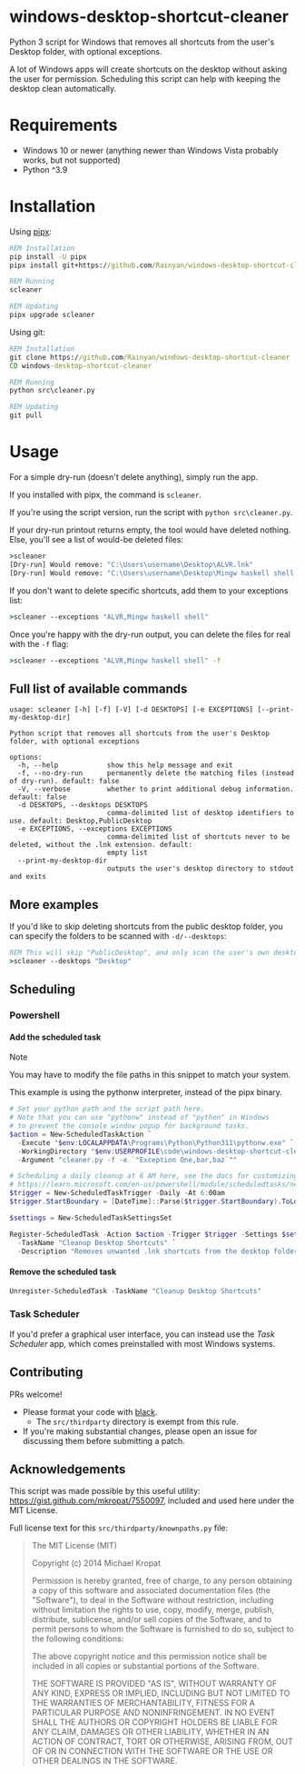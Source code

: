 # windows-desktop-shortcut-cleaner
Python 3 script for Windows that removes all shortcuts from the user's Desktop folder, with optional exceptions.

A lot of Windows apps will create shortcuts on the desktop without asking the user for permission. Scheduling this script can help with keeping the desktop clean automatically.

# Requirements
* Windows 10 or newer (anything newer than Windows Vista probably works, but not supported)
* Python ^3.9

# Installation
Using [pipx](https://github.com/pypa/pipx):
```cmd
REM Installation
pip install -U pipx
pipx install git+https://github.com/Rainyan/windows-desktop-shortcut-cleaner

REM Running
scleaner

REM Updating
pipx upgrade scleaner
```

Using git:
```cmd
REM Installation
git clone https://github.com/Rainyan/windows-desktop-shortcut-cleaner
CD windows-desktop-shortcut-cleaner

REM Running
python src\cleaner.py

REM Updating
git pull
```

# Usage
For a simple dry-run (doesn't delete anything), simply run the app.

If you installed with pipx, the command is `scleaner`.

If you're using the script version, run the script with `python src\cleaner.py`.

If your dry-run printout returns empty, the tool would have deleted nothing. Else, you'll see a list of would-be deleted files:
```cmd
>scleaner
[Dry-run] Would remove: "C:\Users\username\Desktop\ALVR.lnk"
[Dry-run] Would remove: "C:\Users\username\Desktop\Mingw haskell shell.lnk"
```

If you don't want to delete specific shortcuts, add them to your exceptions list:
```cmd
>scleaner --exceptions "ALVR,Mingw haskell shell"
```

Once you're happy with the dry-run output, you can delete the files for real with the `-f` flag:
```cmd
>scleaner --exceptions "ALVR,Mingw haskell shell" -f
```

## Full list of available commands
```
usage: scleaner [-h] [-f] [-V] [-d DESKTOPS] [-e EXCEPTIONS] [--print-my-desktop-dir]

Python script that removes all shortcuts from the user's Desktop folder, with optional exceptions

options:
  -h, --help            show this help message and exit
  -f, --no-dry-run      permanently delete the matching files (instead of dry-run). default: false
  -V, --verbose         whether to print additional debug information. default: false
  -d DESKTOPS, --desktops DESKTOPS
                        comma-delimited list of desktop identifiers to use. default: Desktop,PublicDesktop
  -e EXCEPTIONS, --exceptions EXCEPTIONS
                        comma-delimited list of shortcuts never to be deleted, without the .lnk extension. default:
                        empty list
  --print-my-desktop-dir
                        outputs the user's desktop directory to stdout and exits
```

## More examples
If you'd like to skip deleting shortcuts from the public desktop folder, you can specify the folders to be scanned with `-d/--desktops`:
```cmd
REM This will skip "PublicDesktop", and only scan the user's own desktop folder.
>scleaner --desktops "Desktop"
```


## Scheduling

### Powershell
#### Add the scheduled task


> [!NOTE]  
> You may have to modify the file paths in this snippet to match your system.

This example is using the pythonw interpreter, instead of the pipx binary.

```ps1
# Set your python path and the script path here.
# Note that you can use "pythonw" instead of "python" in Windows
# to prevent the console window popup for background tasks.
$action = New-ScheduledTaskAction `
  -Execute "$env:LOCALAPPDATA\Programs\Python\Python311\pythonw.exe" `
  -WorkingDirectory "$env:USERPROFILE\code\windows-desktop-shortcut-cleaner\src" `
  -Argument "cleaner.py -f -e `"Exception One,bar,baz`""

# Scheduling a daily cleanup at 6 AM here, see the docs for customizing:
# https://learn.microsoft.com/en-us/powershell/module/scheduledtasks/new-scheduledtasktrigger
$trigger = New-ScheduledTaskTrigger -Daily -At 6:00am
$trigger.StartBoundary = [DateTime]::Parse($trigger.StartBoundary).ToLocalTime().ToString("s")

$settings = New-ScheduledTaskSettingsSet

Register-ScheduledTask -Action $action -Trigger $trigger -Settings $settings `
  -TaskName "Cleanup Desktop Shortcuts" `
  -Description "Removes unwanted .lnk shortcuts from the desktop folder(s)."
```
#### Remove the scheduled task
```ps1
Unregister-ScheduledTask -TaskName "Cleanup Desktop Shortcuts"
```

### Task Scheduler
If you'd prefer a graphical user interface, you can instead use the *Task Scheduler* app, which comes preinstalled with most Windows systems.

## Contributing
PRs welcome!

* Please format your code with [black](https://github.com/psf/black).
  * The `src/thirdparty` directory is exempt from this rule.
* If you're making substantial changes, please open an issue for discussing them before submitting a patch.

## Acknowledgements
This script was made possible by this useful utility: https://gist.github.com/mkropat/7550097,
included and used here under the MIT License.

Full license text for this `src/thirdparty/knownpaths.py` file:
> The MIT License (MIT)
> 
> Copyright (c) 2014 Michael Kropat
> 
> Permission is hereby granted, free of charge, to any person obtaining a copy
> of this software and associated documentation files (the "Software"), to deal
> in the Software without restriction, including without limitation the rights
> to use, copy, modify, merge, publish, distribute, sublicense, and/or sell
> copies of the Software, and to permit persons to whom the Software is
> furnished to do so, subject to the following conditions:
> 
> The above copyright notice and this permission notice shall be included in
> all copies or substantial portions of the Software.
> 
> THE SOFTWARE IS PROVIDED "AS IS", WITHOUT WARRANTY OF ANY KIND, EXPRESS OR
> IMPLIED, INCLUDING BUT NOT LIMITED TO THE WARRANTIES OF MERCHANTABILITY,
> FITNESS FOR A PARTICULAR PURPOSE AND NONINFRINGEMENT. IN NO EVENT SHALL THE
> AUTHORS OR COPYRIGHT HOLDERS BE LIABLE FOR ANY CLAIM, DAMAGES OR OTHER
> LIABILITY, WHETHER IN AN ACTION OF CONTRACT, TORT OR OTHERWISE, ARISING FROM,
> OUT OF OR IN CONNECTION WITH THE SOFTWARE OR THE USE OR OTHER DEALINGS IN
> THE SOFTWARE.
